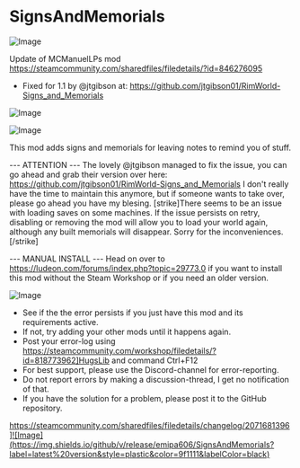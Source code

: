 # SignsAndMemorials

![Image](https://i.imgur.com/buuPQel.png)

Update of MCManuelLPs mod
https://steamcommunity.com/sharedfiles/filedetails/?id=846276095

- Fixed for 1.1 by @jtgibson at:
  https://github.com/jtgibson01/RimWorld-Signs_and_Memorials

![Image](https://i.imgur.com/pufA0kM.png)

	
![Image](https://i.imgur.com/Z4GOv8H.png)


This mod adds signs and memorials for leaving notes to remind you of stuff.

--- ATTENTION ---
The lovely @jtgibson managed to fix the issue, you can go ahead and grab their version over here: https://github.com/jtgibson01/RimWorld-Signs_and_Memorials
I don't really have the time to maintain this anymore, but if someone wants to take over, please go ahead you have my blesing.
[strike]There seems to be an issue with loading saves on some machines.
If the issue persists on retry, disabling or removing the mod will allow you to load your world again, although any built memorials will disappear. Sorry for the inconveniences.[/strike]

--- MANUAL INSTALL ---
Head on over to https://ludeon.com/forums/index.php?topic=29773.0 if you want to install this mod without the Steam Workshop or if you need an older version.


![Image](https://i.imgur.com/PwoNOj4.png)



-  See if the the error persists if you just have this mod and its requirements active.
-  If not, try adding your other mods until it happens again.
-  Post your error-log using https://steamcommunity.com/workshop/filedetails/?id=818773962]HugsLib and command Ctrl+F12
-  For best support, please use the Discord-channel for error-reporting.
-  Do not report errors by making a discussion-thread, I get no notification of that.
-  If you have the solution for a problem, please post it to the GitHub repository.



https://steamcommunity.com/sharedfiles/filedetails/changelog/2071681396]![Image](https://img.shields.io/github/v/release/emipa606/SignsAndMemorials?label=latest%20version&style=plastic&color=9f1111&labelColor=black)

